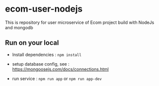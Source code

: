 # ecom-user-nodejs
This is repository for user microservice of Ecom project build with NodeJs and mongodb

## Run on your local

- Install dependencies : `npm install`

- setup database config, see : https://mongoosejs.com/docs/connections.html

- run service : `npm run app` or `npm run app-dev`